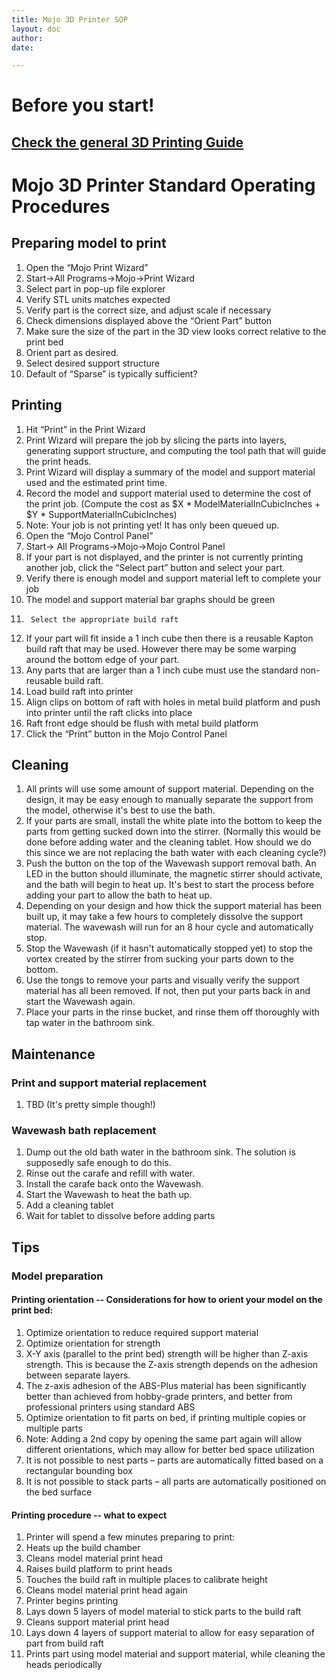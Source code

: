 ```yaml
---
title: Mojo 3D Printer SOP
layout: doc
author: 
date: 

---
```


# Before you start!
## [Check the general 3D Printing Guide](/doc/equip/printer/3D-Printing-Checklist)

# Mojo 3D Printer Standard Operating Procedures
## Preparing model to print
1.	Open the “Mojo Print Wizard”
 1.	Start->All Programs->Mojo->Print Wizard
2.	Select part in pop-up file explorer
3.	Verify STL units matches expected
4.	Verify part is the correct size, and adjust scale if necessary
 1.	Check dimensions displayed above the “Orient Part” button
 2.	Make sure the size of the part in the 3D view looks correct relative to the print bed
5.	Orient part as desired.
6.	Select desired support structure
 1.	Default of “Sparse” is typically sufficient?

## Printing
1.	Hit “Print” in the Print Wizard
 1.	Print Wizard will prepare the job by slicing the parts into layers, generating support structure, and computing the tool path that will guide the print heads.
 2.	Print Wizard will display a summary of the model and support material used and the estimated print time.
 3.	Record the model and support material used to determine the cost of the print job.  (Compute the cost as $X * ModelMaterialInCubicInches + $Y * SupportMaterialInCubicInches)
 4.	Note: Your job is not printing yet!  It has only been queued up.
2.	 Open the “Mojo Control Panel”
 1.	Start-> All Programs->Mojo->Mojo Control Panel
3.	If your part is not displayed, and the printer is not currently printing another job, click the “Select part” button and select your part.
4.	Verify there is enough model and support material left to complete your job
 1.	The model and support material bar graphs should be green
5.      Select the appropriate build raft
  1.    If your part will fit inside a 1 inch cube then there is a reusable Kapton build raft that may be used.  However there may be some warping around the bottom edge of your part.
  2.    Any parts that are larger than a 1 inch cube must use the standard non-reusable build raft.
6.	Load build raft into printer
  1.	Align clips on bottom of raft with holes in metal build platform and push into printer until the raft clicks into place
  2.	Raft front edge should be flush with metal build platform
6.	Click the “Print” button in the Mojo Control Panel

## Cleaning
1.	All prints will use some amount of support material.  Depending on the design, it may be easy enough to manually separate the support from the model, otherwise it's best to use the bath.
1.	If your parts are small, install the white plate into the bottom to keep the parts from getting sucked down into the stirrer. (Normally this would be done before adding water and the cleaning tablet.  How should we do this since we are not replacing the bath water with each cleaning cycle?)
1.	Push the button on the top of the Wavewash support removal bath.  An LED in the button should illuminate, the magnetic stirrer should activate, and the bath will begin to heat up.  It's best to start the process before adding your part to allow the bath to heat up.
1.	Depending on your design and how thick the support material has been built up, it may take a few hours to completely dissolve the support material.  The wavewash will run for an 8 hour cycle and automatically stop.
1.	Stop the Wavewash (if it hasn't automatically stopped yet) to stop the vortex created by the stirrer from sucking your parts down to the bottom.
1.	Use the tongs to remove your parts and visually verify the support material has all been removed.  If not, then put your parts back in and start the Wavewash again.
1.	Place your parts in the rinse bucket, and rinse them off thoroughly with tap water in the bathroom sink.

## Maintenance

### Print and support material replacement
1. TBD (It's pretty simple though!)

### Wavewash bath replacement
1.	Dump out the old bath water in the bathroom sink.  The solution is supposedly safe enough to do this.
2.	Rinse out the carafe and refill with water.
3.	Install the carafe back onto the Wavewash.
4.	Start the Wavewash to heat the bath up.
5.	Add a cleaning tablet
6.	Wait for tablet to dissolve before adding parts



## Tips

### Model preparation

#### Printing orientation -- Considerations for how to orient your model on the print bed:
 1.	Optimize orientation to reduce required support material
 2.	Optimize orientation for strength
   1.	X-Y axis (parallel to the print bed) strength will be higher than Z-axis strength.  This is because the Z-axis strength depends on the adhesion between separate layers.
   2.	The z-axis adhesion of the ABS-Plus material has been significantly better than achieved from hobby-grade printers, and better from professional printers using standard ABS 
 3.	Optimize orientation to fit parts on bed, if printing multiple copies or multiple parts
  1.	Note:  Adding a 2nd copy by opening the same part again will allow different orientations, which may allow for better bed space utilization
  2.	It is not possible to nest parts – parts are automatically fitted based on a rectangular bounding box
  3.	It is not possible to stack parts – all parts are automatically positioned on the bed surface

#### Printing procedure -- what to expect
 1.	Printer will spend a few minutes preparing to print:
  1.	Heats up the build chamber
  2.	Cleans model material print head
  3.	Raises build platform to print heads
  4.	Touches the build raft in multiple places to calibrate height
  5.	Cleans model material print head again
 2.	Printer begins printing
  1.	Lays down 5 layers of model material to stick parts to the build raft
  2.	Cleans support material print head
  3.	Lays down 4 layers of support material to allow for easy separation of part from build raft
  4.	Prints part using model material and support material, while cleaning the heads periodically
